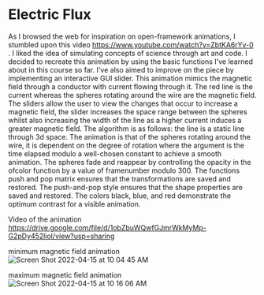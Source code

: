 # Electric Flux
As I browsed the web for inspiration on open-framework animations, I stumbled upon this video https://www.youtube.com/watch?v=ZbtKA6rYv-0 . I liked the idea of simulating concepts of science through art and code. I decided to recreate this animation by using the basic functions I've learned about in this course so far. I've also aimed to improve on the piece by implementing an interactive GUI slider.
This animation mimics the magnetic field through a conductor with current flowing through it. The red line is the current whereas the spheres rotating around the wire are the magnetic field. The sliders allow the user to view the changes that occur to increase a magnetic field, the slider increases the space range between the spheres whilst also increasing the width of the line as a higher current induces a greater magnetic field. The algorithm is as follows: the line is a static line through 3d space. The animation is that of the spheres rotating around the wire, it is dependent on the degree of rotation where the argument is the time elapsed modulo a well-chosen constant to achieve a smooth animation. The spheres fade and reappear by controlling the opacity in the ofcolor function by a value of framenumber modulo 300. The functions push and pop matrix ensures that the transformations are saved and restored. The push-and-pop style ensures that the shape properties are saved and restored. The colors black, blue, and red demonstrate the optimum contrast for a visible animation.


Video of the animation
https://drive.google.com/file/d/1obZbuWQwfGJmrWkMyMp-G2pDy452lioI/view?usp=sharing

minimum magnetic field animation
![Screen Shot 2022-04-15 at 10 04 45 AM](https://user-images.githubusercontent.com/102983688/163529674-237894c8-0fba-41ee-b928-cc5aebfa8f35.png)

maximum magnetic field animation
![Screen Shot 2022-04-15 at 10 16 06 AM](https://user-images.githubusercontent.com/102983688/163529659-fd78756a-f402-44b7-ad6f-4a15e1a18610.png)

